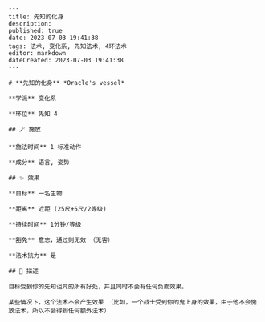 
    ---
    title: 先知的化身
    description: 
    published: true
    date: 2023-07-03 19:41:38
    tags: 法术, 变化系, 先知法术, 4环法术
    editor: markdown
    dateCreated: 2023-07-03 19:41:38
    ---

    # **先知的化身** *Oracle's vessel*

    **学派** 变化系 

    **环位** 先知 4

    ## 🪄 施放

    **施法时间** 1 标准动作

    **成分** 语言, 姿势

    ## ✨ 效果 

    **目标** 一名生物 

    **距离** 近距 (25尺+5尺/2等级)  

    **持续时间** 1分钟/等级 

    **豁免** 意志，通过则无效 （无害）

    **法术抗力** 是

    ## 📖 描述

    目标受到你的先知诅咒的所有好处，并且同时不会有任何负面效果。

    某些情况下，这个法术不会产生效果 （比如，一个战士受到你的鬼上身的效果，由于他不会施放法术，所以不会得到任何额外法术）
    